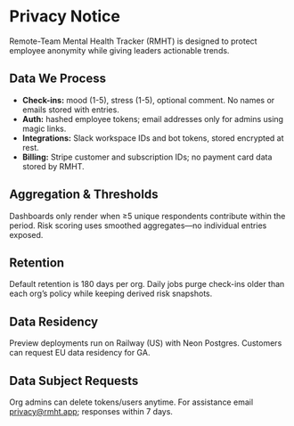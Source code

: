 # Privacy Notice

Remote-Team Mental Health Tracker (RMHT) is designed to protect employee anonymity while giving leaders actionable trends.

## Data We Process

- **Check-ins:** mood (1-5), stress (1-5), optional comment. No names or emails stored with entries.
- **Auth:** hashed employee tokens; email addresses only for admins using magic links.
- **Integrations:** Slack workspace IDs and bot tokens, stored encrypted at rest.
- **Billing:** Stripe customer and subscription IDs; no payment card data stored by RMHT.

## Aggregation & Thresholds

Dashboards only render when ≥5 unique respondents contribute within the period. Risk scoring uses smoothed aggregates—no individual entries exposed.

## Retention

Default retention is 180 days per org. Daily jobs purge check-ins older than each org’s policy while keeping derived risk snapshots.

## Data Residency

Preview deployments run on Railway (US) with Neon Postgres. Customers can request EU data residency for GA.

## Data Subject Requests

Org admins can delete tokens/users anytime. For assistance email privacy@rmht.app; responses within 7 days.
